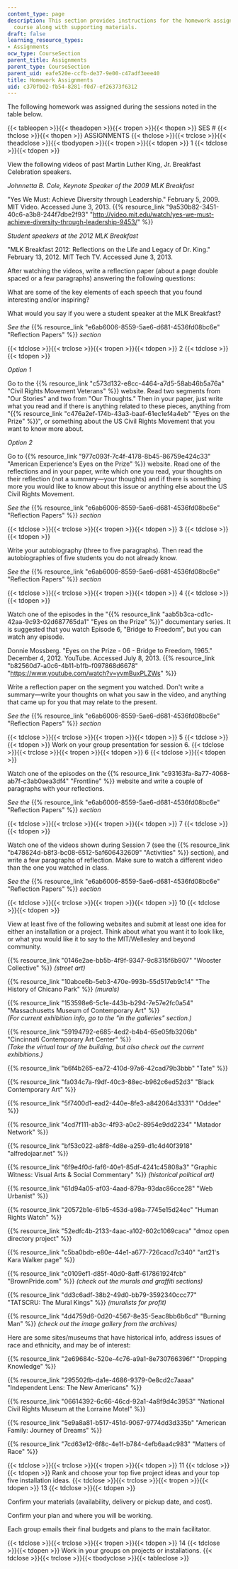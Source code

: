 ```yaml
---
content_type: page
description: This section provides instructions for the homework assignments for the
  course along with supporting materials.
draft: false
learning_resource_types:
- Assignments
ocw_type: CourseSection
parent_title: Assignments
parent_type: CourseSection
parent_uid: eafe520e-ccfb-de37-9e00-c47adf3eee40
title: Homework Assignments
uid: c370fb02-fb54-8281-f0d7-ef26373f6312
---
```

The following homework was assigned during the sessions noted in the table below.

{{< tableopen >}}{{< theadopen >}}{{< tropen >}}{{< thopen >}}
SES #
{{< thclose >}}{{< thopen >}}
ASSIGNMENTS
{{< thclose >}}{{< trclose >}}{{< theadclose >}}{{< tbodyopen >}}{{< tropen >}}{{< tdopen >}}
1
{{< tdclose >}}{{< tdopen >}}

View the following videos of past Martin Luther King, Jr. Breakfast Celebration speakers.

*Johnnetta B. Cole, Keynote Speaker of the 2009 MLK Breakfast*

"Yes We Must: Achieve Diversity through Leadership." February 5, 2009. MIT Video. Accessed June 3, 2013. {{% resource_link "9a530b82-3451-40c6-a3b8-244f7dbe2f93" "http://video.mit.edu/watch/yes-we-must-achieve-diversity-through-leadership-9453/" %}}

*Student speakers at the 2012 MLK Breakfast*

"MLK Breakfast 2012: Reflections on the Life and Legacy of Dr. King." February 13, 2012. MIT Tech TV. Accessed June 3, 2013.

After watching the videos, write a reflection paper (about a page double spaced or a few paragraphs) answering the following questions:

What are some of the key elements of each speech that you found interesting and/or inspiring?

What would you say if you were a student speaker at the MLK Breakfast?

*See the* {{% resource_link "e6ab6006-8559-5ae6-d681-4536fd08bc6e" "Reflection Papers" %}} *section*

{{< tdclose >}}{{< trclose >}}{{< tropen >}}{{< tdopen >}}
2
{{< tdclose >}}{{< tdopen >}}

*Option 1*

Go to the {{% resource_link "c573d132-e8cc-4464-a7d5-58ab46b5a76a" "Civil Rights Movement Veterans" %}} website. Read two segments from "Our Stories" and two from "Our Thoughts." Then in your paper, just write what you read and if there is anything related to these pieces, anything from "{{% resource_link "c476a2ef-174b-43a3-baaf-61ec1ef4a4eb" "Eyes on the Prize" %}}", or something about the US Civil Rights Movement that you want to know more about.

*Option 2*

Go to {{% resource_link "977c093f-7c4f-4178-8b45-86759e424c33" "American Experience's Eyes on the Prize" %}} website. Read one of the reflections and in your paper, write which one you read, your thoughts on their reflection (not a summary—your thoughts) and if there is something more you would like to know about this issue or anything else about the US Civil Rights Movement.

*See the* {{% resource_link "e6ab6006-8559-5ae6-d681-4536fd08bc6e" "Reflection Papers" %}} *section*

{{< tdclose >}}{{< trclose >}}{{< tropen >}}{{< tdopen >}}
3
{{< tdclose >}}{{< tdopen >}}

Write your autobiography (three to five paragraphs). Then read the autobiographies of five students you do not already know.

*See the* {{% resource_link "e6ab6006-8559-5ae6-d681-4536fd08bc6e" "Reflection Papers" %}} *section*

{{< tdclose >}}{{< trclose >}}{{< tropen >}}{{< tdopen >}}
4
{{< tdclose >}}{{< tdopen >}}

Watch one of the episodes in the "{{% resource_link "aab5b3ca-cd1c-42aa-9c93-02d687765da1" "Eyes on the Prize" %}}" documentary series. It is suggested that you watch Episode 6, "Bridge to Freedom", but you can watch any episode.

Donnie Mossberg. "Eyes on the Prize - 06 - Bridge to Freedom, 1965." December 4, 2012. YouTube. Accessed July 8, 2013. {{% resource_link "b82560d7-a0c6-4b11-b1fb-f097868d6678" "https://www.youtube.com/watch?v=yvmBuxPLZWs" %}}

Write a reflection paper on the segment you watched. Don't write a summary—write your thoughts on what you saw in the video, and anything that came up for you that may relate to the present.

*See the* {{% resource_link "e6ab6006-8559-5ae6-d681-4536fd08bc6e" "Reflection Papers" %}} *section*

{{< tdclose >}}{{< trclose >}}{{< tropen >}}{{< tdopen >}}
5
{{< tdclose >}}{{< tdopen >}}
Work on your group presentation for session 6.
{{< tdclose >}}{{< trclose >}}{{< tropen >}}{{< tdopen >}}
6
{{< tdclose >}}{{< tdopen >}}

Watch one of the episodes on the {{% resource_link "c93163fa-8a77-4068-ab7f-c3ab0aea3df4" "Frontline" %}} website and write a couple of paragraphs with your reflections.

*See the* {{% resource_link "e6ab6006-8559-5ae6-d681-4536fd08bc6e" "Reflection Papers" %}} *section*

{{< tdclose >}}{{< trclose >}}{{< tropen >}}{{< tdopen >}}
7
{{< tdclose >}}{{< tdopen >}}

Watch one of the videos shown during Session 7 (see the {{% resource_link "b478624d-b8f3-bc08-6512-5af606432609" "Activities" %}} section), and write a few paragraphs of reflection. Make sure to watch a different video than the one you watched in class.

*See the* {{% resource_link "e6ab6006-8559-5ae6-d681-4536fd08bc6e" "Reflection Papers" %}} *section*

{{< tdclose >}}{{< trclose >}}{{< tropen >}}{{< tdopen >}}
10
{{< tdclose >}}{{< tdopen >}}

View at least five of the following websites and submit at least one idea for either an installation or a project. Think about what you want it to look like, or what you would like it to say to the MIT/Wellesley and beyond community.

{{% resource_link "0146e2ae-bb5b-4f9f-9347-9c8315f6b907" "Wooster Collective" %}} *(street art)*

{{% resource_link "10abce6b-5eb3-470e-993b-55d517eb9c14" "The History of Chicano Park" %}} *(murals)*

{{% resource_link "153598e6-5c1e-443b-b294-7e57e2fc0a54" "Massachusetts Museum of Contemporary Art" %}}   
*(For current exhibition info, go to the "in the galleries" section.)*

{{% resource_link "59194792-e685-4ed2-b4b4-65e05fb3206b" "Cincinnati Contemporary Art Center" %}}   
*(Take the virtual tour of the building, but also check out the current exhibitions.)*

{{% resource_link "b6f4b265-ea72-410d-97a6-42cad79b3bbb" "Tate" %}}

{{% resource_link "fa034c7a-f9df-40c3-88ec-b962c6ed52d3" "Black Contemporary Art" %}}

{{% resource_link "5f7400d1-ead2-440e-8fe3-a842064d3331" "Oddee" %}}

{{% resource_link "4cd7f111-ab3c-4f93-a0c2-8954e9dd2234" "Matador Network" %}}

{{% resource_link "bf53c022-a8f8-4d8e-a259-d1c4d40f3918" "alfredojaar.net" %}}

{{% resource_link "6f9e4f0d-faf6-40e1-85df-4241c45808a3" "Graphic Witness: Visual Arts & Social Commentary" %}} *(historical political art)*

{{% resource_link "61d94a05-af03-4aad-879a-93dac86cce28" "Web Urbanist" %}}

{{% resource_link "20572b1e-61b5-453d-a98a-7745e15d24ec" "Human Rights Watch" %}}

{{% resource_link "52edfc4b-2133-4aac-a102-602c1069caca" "dmoz open directory project" %}}

{{% resource_link "c5ba0bdb-e80e-44e1-a677-726cacd7c340" "art21's Kara Walker page" %}}

{{% resource_link "c0109ef1-d85f-40d0-8aff-617861924fcb" "BrownPride.com" %}} *(check out the murals and graffiti sections)*

{{% resource_link "dd3c6adf-38b2-49d0-bb79-3592340ccc77" "TATSCRU: The Mural Kings" %}} *(muralists for profit)*

{{% resource_link "4d4759d6-0d20-4567-8e35-5eac8bb6b6cd" "Burning Man" %}} *(check out the image gallery from the archives)*

Here are some sites/museums that have historical info, address issues of race and ethnicity, and may be of interest:

{{% resource_link "2e69684c-520e-4c76-a9a1-8e730766396f" "Dropping Knowledge" %}}

{{% resource_link "295502fb-da1e-4686-9379-0e8cd2c7aaaa" "Independent Lens: The New Americans" %}}

{{% resource_link "06614392-6c66-46cd-92a1-4a8f9d4c3953" "National Civil Rights Museum at the Lorraine Motel" %}}

{{% resource_link "5e9a8a81-b517-451d-9067-9774dd3d335b" "American Family: Journey of Dreams" %}}

{{% resource_link "7cd63e12-6f8c-4e1f-b784-4efb6aa4c983" "Matters of Race" %}}

{{< tdclose >}}{{< trclose >}}{{< tropen >}}{{< tdopen >}}
11
{{< tdclose >}}{{< tdopen >}}
Rank and choose your top five project ideas and your top five installation ideas.
{{< tdclose >}}{{< trclose >}}{{< tropen >}}{{< tdopen >}}
13
{{< tdclose >}}{{< tdopen >}}

Confirm your materials (availability, delivery or pickup date, and cost).

Confirm your plan and where you will be working.

Each group emails their final budgets and plans to the main facilitator.

{{< tdclose >}}{{< trclose >}}{{< tropen >}}{{< tdopen >}}
14
{{< tdclose >}}{{< tdopen >}}
Work in your groups on projects or installations.
{{< tdclose >}}{{< trclose >}}{{< tbodyclose >}}{{< tableclose >}}